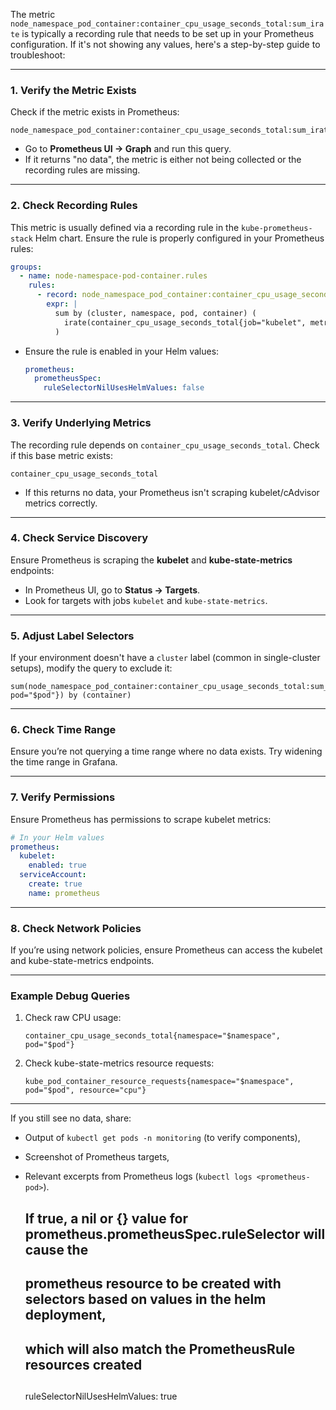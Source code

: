 The metric `node_namespace_pod_container:container_cpu_usage_seconds_total:sum_irate` is typically a recording rule that needs to be set up in your Prometheus configuration. If it's not showing any values, here's a step-by-step guide to troubleshoot:

---

### 1. **Verify the Metric Exists**
   Check if the metric exists in Prometheus:
   ```promql
   node_namespace_pod_container:container_cpu_usage_seconds_total:sum_irate
   ```
   - Go to **Prometheus UI → Graph** and run this query.
   - If it returns "no data", the metric is either not being collected or the recording rules are missing.

---

### 2. **Check Recording Rules**
   This metric is usually defined via a recording rule in the `kube-prometheus-stack` Helm chart. Ensure the rule is properly configured in your Prometheus rules:

   ```yaml
   groups:
     - name: node-namespace-pod-container.rules
       rules:
         - record: node_namespace_pod_container:container_cpu_usage_seconds_total:sum_irate
           expr: |
             sum by (cluster, namespace, pod, container) (
               irate(container_cpu_usage_seconds_total{job="kubelet", metrics_path="/metrics/cadvisor"}[5m])
             )
   ```
   - Ensure the rule is enabled in your Helm values:
     ```yaml
     prometheus:
       prometheusSpec:
         ruleSelectorNilUsesHelmValues: false
     ```

---

### 3. **Verify Underlying Metrics**
   The recording rule depends on `container_cpu_usage_seconds_total`. Check if this base metric exists:
   ```promql
   container_cpu_usage_seconds_total
   ```
   - If this returns no data, your Prometheus isn't scraping kubelet/cAdvisor metrics correctly.

---

### 4. **Check Service Discovery**
   Ensure Prometheus is scraping the **kubelet** and **kube-state-metrics** endpoints:
   - In Prometheus UI, go to **Status → Targets**.
   - Look for targets with jobs `kubelet` and `kube-state-metrics`.

---

### 5. **Adjust Label Selectors**
   If your environment doesn't have a `cluster` label (common in single-cluster setups), modify the query to exclude it:
   ```promql
   sum(node_namespace_pod_container:container_cpu_usage_seconds_total:sum_irate{namespace="$namespace", pod="$pod"}) by (container)
   ```

---

### 6. **Check Time Range**
   Ensure you’re not querying a time range where no data exists. Try widening the time range in Grafana.

---

### 7. **Verify Permissions**
   Ensure Prometheus has permissions to scrape kubelet metrics:
   ```yaml
   # In your Helm values
   prometheus:
     kubelet:
       enabled: true
     serviceAccount:
       create: true
       name: prometheus
   ```

---

### 8. **Check Network Policies**
   If you’re using network policies, ensure Prometheus can access the kubelet and kube-state-metrics endpoints.

---

### Example Debug Queries
1. Check raw CPU usage:
   ```promql
   container_cpu_usage_seconds_total{namespace="$namespace", pod="$pod"}
   ```
2. Check kube-state-metrics resource requests:
   ```promql
   kube_pod_container_resource_requests{namespace="$namespace", pod="$pod", resource="cpu"}
   ```

---

If you still see no data, share:
- Output of `kubectl get pods -n monitoring` (to verify components),
- Screenshot of Prometheus targets,
- Relevant excerpts from Prometheus logs (`kubectl logs <prometheus-pod>`).


    ## If true, a nil or {} value for prometheus.prometheusSpec.ruleSelector will cause the
    ## prometheus resource to be created with selectors based on values in the helm deployment,
    ## which will also match the PrometheusRule resources created
    ##
    ruleSelectorNilUsesHelmValues: true



